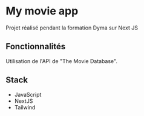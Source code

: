 # My movie app

Projet réalisé pendant la formation Dyma sur Next JS

## Fonctionnalités

Utilisation de l'API de "The Movie Database".

## Stack

* JavaScript 
* NextJS
* Tailwind

